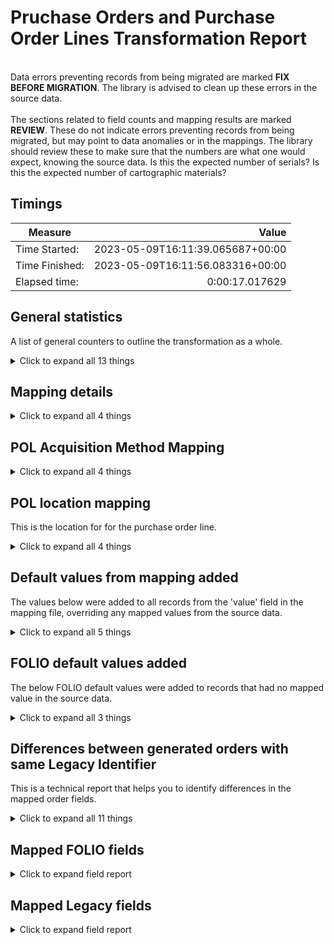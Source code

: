 # Pruchase Orders and Purchase Order Lines Transformation Report   
<br/>Data errors preventing records from being migrated are marked **FIX BEFORE MIGRATION**. The library is advised to clean up these errors in the source data.<br/><br/> The sections related to field counts and mapping results are marked **REVIEW**. These do not indicate errors preventing records from being migrated, but may point to data anomalies or in the mappings. The library should review these to make sure that the numbers are what one would expect, knowing the source data. Is this the expected number of serials? Is this the expected number of cartographic materials?
## Timings   
   
Measure | Value   
--- | ---:   
Time Started: | 2023-05-09T16:11:39.065687+00:00   
Time Finished: | 2023-05-09T16:11:56.083316+00:00   
Elapsed time: | 0:00:17.017629   
   
## General statistics    
A list of general counters to outline the transformation as a whole.    
<details><summary>Click to expand all 13 things</summary>     
   
Measure | Count   
--- | ---:   
DATA ISSUE Vendors not matched to FOLIO Organizations | 1   
FAILED Records failed due to an error | 1   
Instances matched to migrated bib records | 3   
Instances not matched to migrated bib records | 21   
Notes without content that were discarded. Set some default value if you only intend to set the note title | 8   
Number of empty rows in sierra_orders_with_blanket_orders.tsv | 0   
Number of files processed | 1   
Number of rows in sierra_orders_with_blanket_orders.tsv | 9   
Rows merged to create Purchase Orders | 3   
TOTAL Purchase Order Lines created | 8   
TOTAL Purchase Orders created | 5   
Vendors matched to FOLIO Organizations | 8   
</details>   
   
## Mapping details    
    
<details><summary>Click to expand all 4 things</summary>     
   
Measure | Count   
--- | ---:   
Replaced b in FORM with Physical Resource | 24   
Replaced p in ORD TYPE with Ongoing | 4   
Replaced s in ORD TYPE with One-Time | 5   
</details>   
   
## POL Acquisition Method Mapping    
    
<details><summary>Click to expand all 4 things</summary>     
   
Measure | Count   
--- | ---:   
Unmapped (Default value was set) -- v -> Other | 3   
p -> Purchase | 18   
s -> Purchase | 3   
</details>   
   
## POL location mapping    
This is the location for for the purchase order line.    
<details><summary>Click to expand all 4 things</summary>     
   
Measure | Count   
--- | ---:   
Unmapped (Default value was set) -- cjos  -> migration | 6   
Unmapped (Default value was set) -- maos  -> migration | 6   
Unmapped (Default value was set) -- masl  -> migration | 12   
</details>   
   
## Default values from mapping added    
The values below were added to all records from the 'value' field in the mapping file, overriding any mapped values from the source data.    
<details><summary>Click to expand all 5 things</summary>     
   
Measure | Count   
--- | ---:   
A migrated note added to notes[0].title | 8   
API added to compositePoLines[0].source | 24   
f5bba0d2-7732-4687-8311-a2cb0eaa12e5 added to notes[0].typeId | 8   
orders added to notes[0].domain | 8   
</details>   
   
## FOLIO default values added    
The below FOLIO default values were added to records that had no mapped value in the source data.    
<details><summary>Click to expand all 3 things</summary>     
   
Measure | Count   
--- | ---:   
 added to compositePoLines[0].instanceId | 3   
 added to notes[0].content | 8   
</details>   
   
## Differences between generated orders with same Legacy Identifier    
This is a technical report that helps you to identify differences in the mapped order fields.     
<details><summary>Click to expand all 11 things</summary>     
   
Measure | Count   
--- | ---:   
root['compositePoLines'][0]['cost']['currency'] | 1   
root['compositePoLines'][0]['cost']['poLineEstimatedPrice'] | 3   
root['compositePoLines'][0]['cost']['quantityPhysical'] | 1   
root['compositePoLines'][0]['id'] | 3   
root['compositePoLines'][0]['instanceId'] | 2   
root['compositePoLines'][0]['locations'][0]['quantity'] | 1   
root['compositePoLines'][0]['titleOrPackage'] | 3   
root['compositePoLines'][1] | 1   
root['metadata']['createdDate'] | 3   
root['metadata']['updatedDate'] | 3   
</details>   

## Mapped FOLIO fields
<details><summary>Click to expand field report</summary>     

FOLIO Field | Mapped | Unmapped  
--- | --- | ---:  
acqUnitIds | 0 (0%) | 9 (100%) 
approvalDate | 0 (0%) | 9 (100%) 
approved | 0 (0%) | 9 (100%) 
approvedById | 0 (0%) | 9 (100%) 
assignedTo | 0 (0%) | 9 (100%) 
billTo | 0 (0%) | 9 (100%) 
closeReason | 0 (0%) | 9 (100%) 
compositePoLines | 8 (89%) | 1 (11%) 
compositePoLines.acquisitionMethod | 8 (89%) | 1 (11%) 
compositePoLines.cost | 8 (89%) | 1 (11%) 
compositePoLines.cost.currency | 8 (89%) | 1 (11%) 
compositePoLines.cost.poLineEstimatedPrice | 8 (89%) | 1 (11%) 
compositePoLines.cost.quantityPhysical | 8 (89%) | 1 (11%) 
compositePoLines.id | 8 (89%) | 1 (11%) 
compositePoLines.instanceId | 1 (11%) | 8 (89%) 
compositePoLines.locations | 8 (89%) | 1 (11%) 
compositePoLines.locations.locationId | 8 (89%) | 1 (11%) 
compositePoLines.locations.quantity | 8 (89%) | 1 (11%) 
compositePoLines.orderFormat | 8 (89%) | 1 (11%) 
compositePoLines.source | 8 (89%) | 1 (11%) 
compositePoLines.titleOrPackage | 8 (89%) | 1 (11%) 
dateOrdered | 0 (0%) | 9 (100%) 
id | 8 (89%) | 1 (11%) 
manualPo | 0 (0%) | 9 (100%) 
metadata | 8 (89%) | 1 (11%) 
metadata.createdByUserId | 8 (89%) | 1 (11%) 
metadata.createdDate | 8 (89%) | 1 (11%) 
metadata.updatedByUserId | 8 (89%) | 1 (11%) 
metadata.updatedDate | 8 (89%) | 1 (11%) 
needReEncumber | 0 (0%) | 9 (100%) 
notes | 0 (0%) | 9 (100%) 
ongoing | 0 (0%) | 9 (100%) 
orderType | 8 (89%) | 1 (11%) 
poNumber | 8 (89%) | 1 (11%) 
poNumberPrefix | 0 (0%) | 9 (100%) 
poNumberSuffix | 0 (0%) | 9 (100%) 
reEncumber | 0 (0%) | 9 (100%) 
shipTo | 0 (0%) | 9 (100%) 
tags | 0 (0%) | 9 (100%) 
template | 0 (0%) | 9 (100%) 
totalEncumbered | 0 (0%) | 9 (100%) 
totalEstimatedPrice | 0 (0%) | 9 (100%) 
totalExpended | 0 (0%) | 9 (100%) 
totalItems | 0 (0%) | 9 (100%) 
vendor | 8 (89%) | 1 (11%) 
workflowStatus | 0 (0%) | 9 (100%) 
</details>   

## Mapped Legacy fields
<details><summary>Click to expand field report</summary>     

Legacy Field | Present | Mapped | Unmapped  
--- | --- | --- | ---:  
ACQ TYPE | 24 (266.7%) | 24 (267%) | 0  
BLANKET PO | 33 (366.7%) | 33 (367%) | 0  
COPIES | 24 (266.7%) | 24 (267%) | 0  
FORM | 24 (266.7%) | 24 (267%) | 0  
LOCATION | 24 (266.7%) | 24 (267%) | 0  
ORD TYPE | 9 (100.0%) | 9 (100%) | 0  
RECORD #(BIBLIO) | 24 (266.7%) | 24 (267%) | 0  
TITLE | 24 (266.7%) | 24 (267%) | 0  
VENDOR | 8 (88.9%) | 8 (89%) | 0  
</details>   
